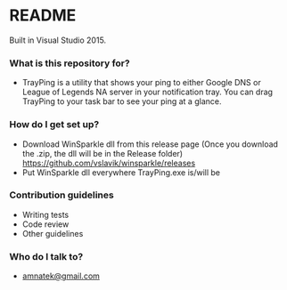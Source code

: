 # README #

Built in Visual Studio 2015.

### What is this repository for? ###

* TrayPing is a utility that shows your ping to either Google DNS or League of Legends NA server in your notification tray. You can drag TrayPing to your task bar to see your ping at a glance.

### How do I get set up? ###

* Download WinSparkle dll from this release page (Once you download the .zip, the dll will be in the Release folder) https://github.com/vslavik/winsparkle/releases
* Put WinSparkle dll everywhere TrayPing.exe is/will be

### Contribution guidelines ###

* Writing tests
* Code review
* Other guidelines

### Who do I talk to? ###

* amnatek@gmail.com